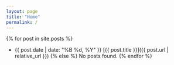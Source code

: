 ```yaml
---
layout: page
title: "Home"
permalink: /
---
```


{% for post in site.posts %}
  * {{ post.date | date: "%B %d, %Y" }} [{{ post.title }}]({{ post.url | relative_url }})
{% else %}
  No posts found.
{% endfor %}

